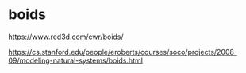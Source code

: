 # boids
https://www.red3d.com/cwr/boids/

https://cs.stanford.edu/people/eroberts/courses/soco/projects/2008-09/modeling-natural-systems/boids.html
